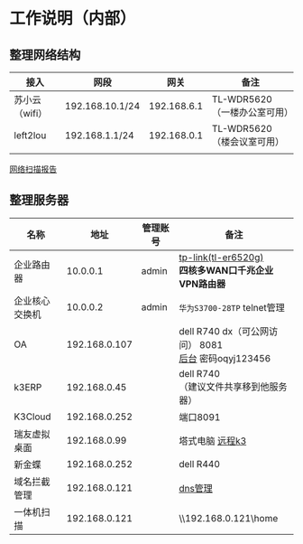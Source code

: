 # 工作说明（内部）



## 整理网络结构



| 接入           | 网段            | 网关        | 备注                          |
| -------------- | --------------- | ----------- | ----------------------------- |
| 苏小云（wifi） | 192.168.10.1/24 | 192.168.6.1 | TL-WDR5620 （一楼办公室可用） |
| left2lou       | 192.168.1.1/24  | 192.168.0.1 | TL-WDR5620 （楼会议室可用）   |
|                |                 |             |                               |

[网络扫描报告](file:///D:/%E6%AC%A7%E7%90%A6/%E7%BD%91%E7%BB%9C%E7%BB%93%E6%9E%84/%E6%89%AB%E6%8F%8F%E7%BB%93%E6%9E%9C.htm)

## 整理服务器



| 名称           | 地址          | 管理账号 | 备注                                                         |
| -------------- | ------------- | -------- | ------------------------------------------------------------ |
| 企业路由器     | 10.0.0.1      | admin    | [tp-link(tl-er6520g)](http://10.0.0.1/)<br />**四核多WAN口千兆企业VPN路由器** |
| 企业核心交换机 | 10.0.0.2      | admin    | `华为S3700-28TP` telnet管理                                  |
| OA             | 192.168.0.107 |          | dell R740 dx（可公网访问） 8081<br />[后台](http://oa.ouqiyj.com:8081/ouqi/admin/main.jsp)  密码oqyj123456 |
| k3ERP          | 192.168.0.45  |          | dell R740  <br/>（建议文件共享移到他服务器）                 |
| K3Cloud        | 192.168.0.252 |          | 端口8091                                                     |
| 瑞友虚拟桌面   | 192.168.0.99  |          | 塔式电脑   [远程k3](http://erp.ouqiyj.com:8005)              |
| 新金蝶         | 192.168.0.252 |          | dell R440                                                    |
| 域名拦截管理   | 192.168.0.121 |          | [dns管理](http://121.com:3300/login.html)                    |
| 一体机扫描     | 192.168.0.121 |          | \\\\192.168.0.121\home                                       |



